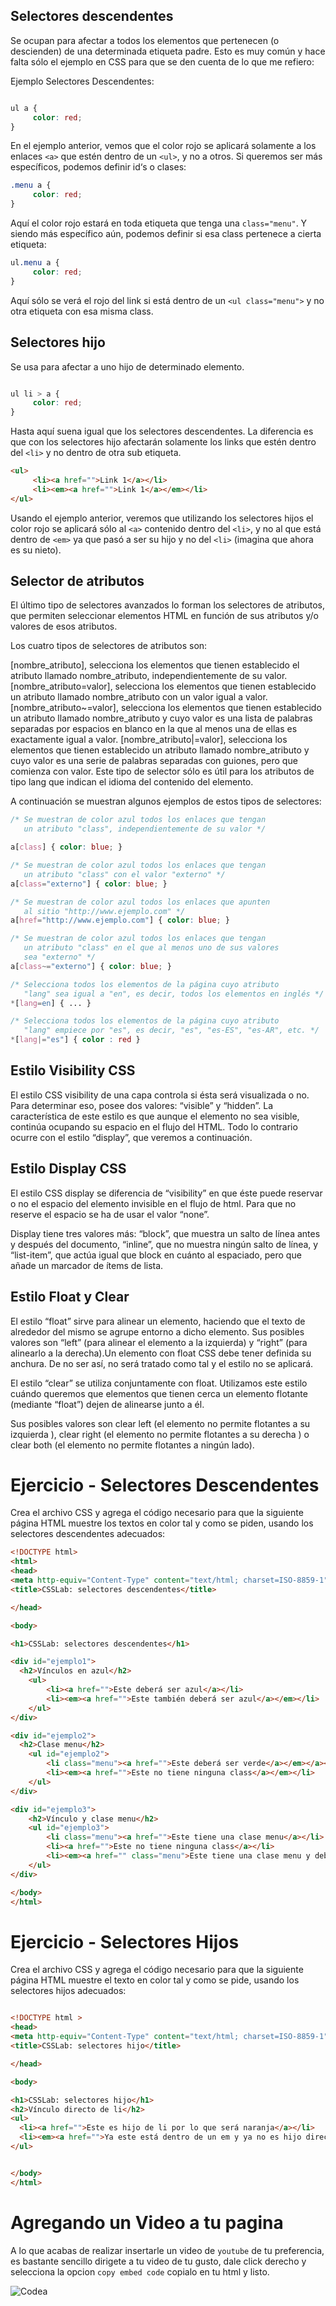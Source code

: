 ## Selectores descendentes

Se ocupan para afectar a todos los elementos que pertenecen (o descienden) de una determinada etiqueta padre. Esto es muy común y hace falta sólo el ejemplo en CSS para que se den cuenta de lo que me refiero:

Ejemplo Selectores Descendentes:

```CSS

ul a {
     color: red;
}
````
En el ejemplo anterior, vemos que el color rojo se aplicará solamente a los enlaces `<a>` que estén dentro de un `<ul>`, y no a otros. Si queremos ser más específicos, podemos definir id‘s o clases:

```CSS
.menu a {
     color: red;
}
```

Aquí el color rojo estará en toda etiqueta que tenga una `class="menu"`. Y siendo más específico aún, podemos definir si esa class pertenece a cierta etiqueta:

```CSS
ul.menu a {
     color: red;
}
```

Aquí sólo se verá el rojo del link si está dentro de un `<ul class="menu">` y no otra etiqueta con esa misma class.


## Selectores hijo

Se usa para afectar a uno hijo de determinado elemento.

```CSS

ul li > a {
     color: red;
}
```

Hasta aquí suena igual que los selectores descendentes. La diferencia es que con los selectores hijo afectarán solamente los links que estén dentro del `<li>` y no dentro de otra sub etiqueta.

```HTML
<ul>
     <li><a href="">Link 1</a></li>
     <li><em><a href="">Link 1</a></em></li>
</ul>
```

Usando el ejemplo anterior, veremos que utilizando los selectores hijos el color rojo se aplicará sólo al `<a>` contenido dentro del `<li>`, y no al que está dentro de `<em>` ya que pasó a ser su hijo y no del `<li>` (imagina que ahora es su nieto).

## Selector de atributos

El último tipo de selectores avanzados lo forman los selectores de atributos, que permiten seleccionar elementos HTML en función de sus atributos y/o valores de esos atributos.

Los cuatro tipos de selectores de atributos son:

[nombre_atributo], selecciona los elementos que tienen establecido el atributo llamado nombre_atributo, independientemente de su valor.
[nombre_atributo=valor], selecciona los elementos que tienen establecido un atributo llamado nombre_atributo con un valor igual a valor.
[nombre_atributo~=valor], selecciona los elementos que tienen establecido un atributo llamado nombre_atributo y cuyo valor es una lista de palabras separadas por espacios en blanco en la que al menos una de ellas es exactamente igual a valor.
[nombre_atributo|=valor], selecciona los elementos que tienen establecido un atributo llamado nombre_atributo y cuyo valor es una serie de palabras separadas con guiones, pero que comienza con valor. Este tipo de selector sólo es útil para los atributos de tipo lang que indican el idioma del contenido del elemento.

A continuación se muestran algunos ejemplos de estos tipos de selectores:

```CSS
/* Se muestran de color azul todos los enlaces que tengan
   un atributo "class", independientemente de su valor */

a[class] { color: blue; }

/* Se muestran de color azul todos los enlaces que tengan
   un atributo "class" con el valor "externo" */
a[class="externo"] { color: blue; }

/* Se muestran de color azul todos los enlaces que apunten
   al sitio "http://www.ejemplo.com" */
a[href="http://www.ejemplo.com"] { color: blue; }

/* Se muestran de color azul todos los enlaces que tengan
   un atributo "class" en el que al menos uno de sus valores
   sea "externo" */
a[class~="externo"] { color: blue; }

/* Selecciona todos los elementos de la página cuyo atributo
   "lang" sea igual a "en", es decir, todos los elementos en inglés */
*[lang=en] { ... }

/* Selecciona todos los elementos de la página cuyo atributo
   "lang" empiece por "es", es decir, "es", "es-ES", "es-AR", etc. */
*[lang|="es"] { color : red }

```

## Estilo Visibility CSS


El estilo CSS visibility de una capa controla si ésta será visualizada o no. Para determinar eso, posee dos valores: “visible” y “hidden”. La característica de este estilo es que aunque el elemento no sea visible, continúa ocupando su espacio en el flujo del HTML. Todo lo contrario ocurre con el estilo “display”, que veremos a continuación.

## Estilo Display CSS

El estilo CSS display se diferencia de “visibility” en que éste puede reservar o no el espacio del elemento invisible en el flujo de html. Para que no reserve el espacio se ha de usar el valor “none”.

Display tiene tres valores más: “block”, que muestra un salto de línea antes y después del documento, “inline”, que no muestra ningún salto de línea, y “list-item”, que actúa igual que block en cuánto al espaciado, pero que añade un marcador de ítems de lista.

## Estilo Float y Clear

El estilo “float” sirve para alinear un elemento, haciendo que el texto de alrededor del mismo se agrupe entorno a dicho elemento. Sus posibles valores son “left” (para alinear el elemento a la izquierda) y “right” (para alinearlo a la derecha).Un elemento con float CSS debe tener definida su anchura. De no ser así, no será tratado como tal y el estilo no se aplicará.

El estilo “clear” se utiliza conjuntamente con float. Utilizamos este estilo cuándo queremos que elementos que tienen cerca un elemento flotante (mediante “float”) dejen de alinearse junto a él.

Sus posibles valores son clear left (el elemento no permite flotantes a su izquierda ), clear right (el elemento no permite flotantes a su derecha ) o clear both (el elemento no permite flotantes a ningún lado).

# Ejercicio - Selectores Descendentes

Crea el archivo CSS y agrega el código necesario para que la siguiente página HTML muestre los textos en color tal y como se piden, usando los selectores descendentes adecuados:

```HTML
<!DOCTYPE html>
<html>
<head>
<meta http-equiv="Content-Type" content="text/html; charset=ISO-8859-1" />
<title>CSSLab: selectores descendentes</title>

</head>

<body>

<h1>CSSLab: selectores descendentes</h1>

<div id="ejemplo1">
  <h2>Vínculos en azul</h2>
    <ul>
        <li><a href="">Este deberá ser azul</a></li>
        <li><em><a href="">Este también deberá ser azul</a></em></li>
    </ul>
</div>

<div id="ejemplo2">
  <h2>Clase menu</h2>
    <ul id="ejemplo2">
        <li class="menu"><a href="">Este deberá ser verde</a></em></a></li>
        <li><em><a href="">Este no tiene ninguna class</a></em></li>
    </ul>
</div>

<div id="ejemplo3">
    <h2>Vínculo y clase menu</h2>
    <ul id="ejemplo3">
        <li class="menu"><a href="">Este tiene una clase menu</a></li>
        <li><a href="">Este no tiene ninguna class</a></li>
        <li><em><a href="" class="menu">Este tiene una clase menu y deberá ser verde</a></em></li>
    </ul>
</div>

</body>
</html>
```

# Ejercicio - Selectores Hijos

Crea el archivo CSS y agrega el código necesario para que la siguiente página HTML muestre el texto en color tal y como se pide, usando los selectores hijos adecuados:

```HTML

<!DOCTYPE html >
<head>
<meta http-equiv="Content-Type" content="text/html; charset=ISO-8859-1" />
<title>CSSLab: selectores hijo</title>

</head>

<body>

<h1>CSSLab: selectores hijo</h1>
<h2>Vínculo directo de li</h2>
<ul>
  <li><a href="">Este es hijo de li por lo que será naranja</a></li>
  <li><em><a href="">Ya este está dentro de un em y ya no es hijo directo de li</a></em></li>
</ul>


</body>
</html>

```

# Agregando un Video a tu pagina
A lo que acabas de realizar insertarle un video de `youtube` de tu preferencia, es bastante sencillo dirigete a tu video de tu gusto, dale click derecho y selecciona la opcion `copy embed code` copialo en tu html y listo.

 ![Codea](https://codealab.files.wordpress.com/2017/06/captura-realizada-el-2017-06-22-18-57-111-e1498176652240.png)
